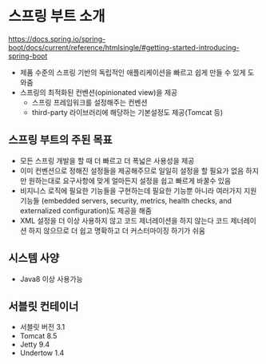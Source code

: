 # 스프링 부트 소개
https://docs.spring.io/spring-boot/docs/current/reference/htmlsingle/#getting-started-introducing-spring-boot
- 제품 수준의 스프링 기반의 독립적인 애플리케이션을 빠르고 쉽게 만들 수 있게 도와줌
- 스프링의 최적화된 컨벤션(opinionated view)을 제공
  - 스프링 프레임워크를 설정해주는 컨벤션
  - third-party 라이브러리에 해당하는 기본설정도 제공(Tomcat 등)
## 스프링 부트의 주된 목표
- 모든 스프링 개발을 할 때 더 빠르고 더 폭넓은 사용성을 제공
- 이미 컨벤션으로 정해진 설정들을 제공해주므로 일일히 설정을 할 필요가 없음
  하지만 원하는대로 요구사항에 맞게 얼마든지 설정을 쉽고 빠르게 바꿀수 있음
- 비지니스 로직에 필요한 기능들을 구현하는데 필요한 기능뿐 아니라 
  여러가지 지원 기능들
  (embedded servers, security, metrics, health checks, and externalized configuration)도 제공을 해줌
- XML 설정을 더 이상 사용하지 않고 코드 제너레이션을 하지 않는다 
  코드 제너레이션 하지 않으므로 더 쉽고 명확하고 더 커스터마이징 하기가 쉬움

## 시스템 사양
- Java8 이상 사용가능

## 서블릿 컨테이너
- 서블릿 버전 3.1
- Tomcat 8.5
- Jetty 9.4
- Undertow 1.4